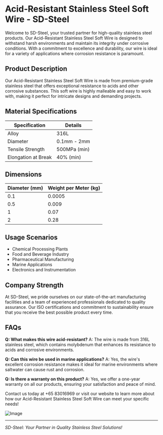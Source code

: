 # Acid-Resistant Stainless Steel Soft Wire - SD-Steel

Welcome to SD-Steel, your trusted partner for high-quality stainless steel products. Our Acid-Resistant Stainless Steel Soft Wire is designed to withstand harsh environments and maintain its integrity under corrosive conditions. With a commitment to excellence and durability, our wire is ideal for a variety of applications where corrosion resistance is paramount.

## Product Description

Our Acid-Resistant Stainless Steel Soft Wire is made from premium-grade stainless steel that offers exceptional resistance to acids and other corrosive substances. This soft wire is highly malleable and easy to work with, making it perfect for intricate designs and demanding projects. 

## Material Specifications

| Specification | Details |
|---------------|---------|
| Alloy         | 316L    |
| Diameter      | 0.1mm - 2mm |
| Tensile Strength | 500MPa (min) |
| Elongation at Break | 40% (min) |

## Dimensions

| Diameter (mm) | Weight per Meter (kg) |
|---------------|-----------------------|
| 0.1            | 0.0005                |
| 0.5            | 0.009                 |
| 1              | 0.07                  |
| 2              | 0.28                  |

## Usage Scenarios

- Chemical Processing Plants
- Food and Beverage Industry
- Pharmaceutical Manufacturing
- Marine Applications
- Electronics and Instrumentation

## Company Strength

At SD-Steel, we pride ourselves on our state-of-the-art manufacturing facilities and a team of experienced professionals dedicated to quality assurance. Our ISO certifications and commitment to sustainability ensure that you receive the best possible product every time.

## FAQs

**Q: What makes this wire acid-resistant?**
A: The wire is made from 316L stainless steel, which contains molybdenum that enhances its resistance to acids and corrosive environments.

**Q: Can this wire be used in marine applications?**
A: Yes, the wire's excellent corrosion resistance makes it ideal for marine environments where saltwater can cause rust and corrosion.

**Q: Is there a warranty on this product?**
A: Yes, we offer a one-year warranty on all our products, ensuring your satisfaction and peace of mind.

Contact us today at +65 83016969 or visit our website to learn more about how our Acid-Resistant Stainless Steel Soft Wire can meet your specific needs!

![Image](https://github.com/user-attachments/assets/2567258e-e124-4816-932d-1809bd27ef0b)

---

*SD-Steel: Your Partner in Quality Stainless Steel Solutions!*